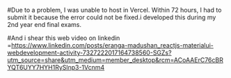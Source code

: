 
#Due to a problem, I was unable to host in Vercel. Within 72 hours, I had to submit it because the error could not be fixed.i developed this during my 2nd year end final exams.

#And i shear this web video on linkedin =https://www.linkedin.com/posts/eranga-madushan_reactjs-materialui-webdevelopment-activity-7327222017164738560-SGZs?utm_source=share&utm_medium=member_desktop&rcm=ACoAAErC76cBRYQT6UYY7HYH1RySlnp3-1Vcnm4